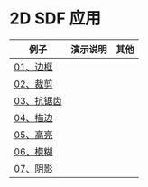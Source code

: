 # 2D SDF 应用

|例子|演示说明|其他|
|--|--|--|
|[01、边框](./01_border.glsl)|||
|[02、裁剪](./02_clip.glsl)|||
|[03、抗锯齿](./03_aa.glsl)|||
|[04、描边](./04_outline.glsl)|||
|[05、高亮](./05_highlight.glsl)|||
|[06、模糊](./06_blur.glsl)|||
|[07、阴影](./07_shadow.glsl)|||